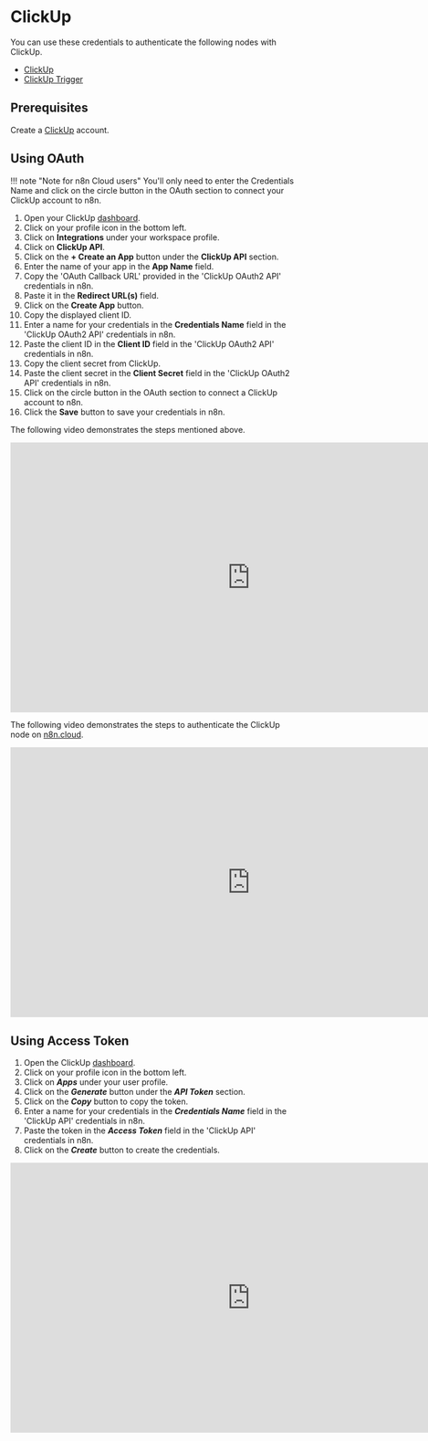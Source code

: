 # ClickUp

You can use these credentials to authenticate the following nodes with ClickUp.

- [ClickUp](/integrations/builtin/app-nodes/n8n-nodes-base.clickUp/)
- [ClickUp Trigger](/integrations/builtin/trigger-nodes/n8n-nodes-base.clickUpTrigger/)

## Prerequisites

Create a [ClickUp](https://www.clickup.com/) account.

## Using OAuth

!!! note "Note for n8n Cloud users"
    You'll only need to enter the Credentials Name and click on the circle button in the OAuth section to connect your ClickUp account to n8n.


1. Open your ClickUp [dashboard](https://app.clickup.com).
2. Click on your profile icon in the bottom left.
3. Click on **Integrations** under your workspace profile.
4. Click on **ClickUp API**.
5. Click on the **+ Create an App** button under the **ClickUp API** section.
6. Enter the name of your app in the **App Name** field.
7. Copy the 'OAuth Callback URL' provided in the 'ClickUp OAuth2 API' credentials in n8n.
8. Paste it in the **Redirect URL(s)** field.
9. Click on the **Create App** button.
10. Copy the displayed client ID.
11. Enter a name for your credentials in the **Credentials Name** field in the 'ClickUp OAuth2 API' credentials in n8n.
12. Paste the client ID in the **Client ID** field in the 'ClickUp OAuth2 API' credentials in n8n.
13. Copy the client secret from ClickUp.
14. Paste the client secret in the **Client Secret** field in the 'ClickUp OAuth2 API' credentials in n8n.
15. Click on the circle button in the OAuth section to connect a ClickUp account to n8n.
16. Click the **Save** button to save your credentials in n8n.

The following video demonstrates the steps mentioned above.

<div class="video-container">
<iframe width="840" height="472.5" src="https://www.youtube.com/embed/jPD0p8n-Ddk" frameborder="0" allow="accelerometer; autoplay; clipboard-write; encrypted-media; gyroscope; picture-in-picture" allowfullscreen></iframe>
</div>

The following video demonstrates the steps to authenticate the ClickUp node on [n8n.cloud](https://n8n.cloud).

<div class="video-container">
<iframe width="840" height="472.5" src="https://www.youtube.com/embed/1CjF_cPNSzM" frameborder="0" allow="accelerometer; autoplay; clipboard-write; encrypted-media; gyroscope; picture-in-picture" allowfullscreen></iframe>
</div>

## Using Access Token

1. Open the ClickUp [dashboard](https://app.clickup.com).
2. Click on your profile icon in the bottom left.
3. Click on ***Apps*** under your user profile.
4. Click on the ***Generate*** button under the ***API Token*** section.
5. Click on the ***Copy*** button to copy the token.
6. Enter a name for your credentials in the ***Credentials Name*** field in the 'ClickUp API' credentials in n8n.
7. Paste the token in the ***Access Token*** field in the 'ClickUp API' credentials in n8n.
8. Click on the ***Create*** button to create the credentials.

<div class="video-container">
<iframe width="840" height="472.5" src="https://www.youtube.com/embed/FMc8uiFT-Eo" frameborder="0" allow="accelerometer; autoplay; clipboard-write; encrypted-media; gyroscope; picture-in-picture" allowfullscreen></iframe>
</div>
